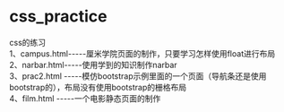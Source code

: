 # css_practice
css的练习<br>
1、campus.html-----厘米学院页面的制作，只要学习怎样使用float进行布局<br>
2、narbar.html-----使用学到的知识制作narbar<br>
3、prac2.html -----模仿bootstrap示例里面的一个页面（导航条还是使用bootstrap的），布局没有使用bootstrap的栅格布局<br>
4、film.html  -----一个电影静态页面的制作
